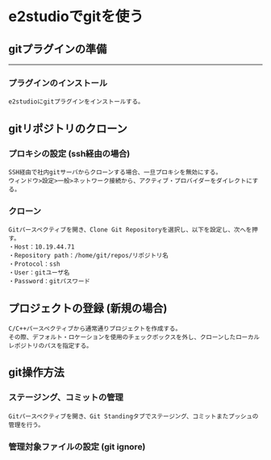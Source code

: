 # e2studioでgitを使う

## gitプラグインの準備
---
### プラグインのインストール
    e2studioにgitプラグインをインストールする。

## gitリポジトリのクローン
### プロキシの設定 (ssh経由の場合)
    SSH経由で社内gitサーバからクローンする場合、一旦プロキシを無効にする。
    ウィンドウ>設定>一般>ネットワーク接続から、アクティブ・プロバイダーをダイレクトにする。

### クローン
    Gitパースペクティブを開き、Clone Git Repositoryを選択し、以下を設定し、次へを押す。
    ・Host：10.19.44.71
    ・Repository path：/home/git/repos/リポジトリ名
    ・Protocol：ssh
    ・User：gitユーザ名
    ・Password：gitパスワード

## プロジェクトの登録 (新規の場合)
    C/C++パースペクティブから通常通りプロジェクトを作成する。
    その際、デフォルト・ロケーションを使用のチェックボックスを外し、クローンしたローカルレポジトリのパスを指定する。

## git操作方法
### ステージング、コミットの管理
    Gitパースペクティブを開き、Git Standingタブでステージング、コミットまたプッシュの管理を行う。

### 管理対象ファイルの設定 (git ignore)